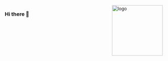<img src="https://github-readme-stats.vercel.app/api?username=3pigsGu&show_icons=true" alt="logo" height="160" align="right" style="margin: 5px; margin-bottom: 20px;" />

### Hi there 👋

<!--
**3pigsGu/3pigsGu** is a ✨ _special_ ✨ repository because its `README.md` (this file) appears on your GitHub profile.

Here are some ideas to get you started:

- 🔭 I’m currently working on ...
- 🌱 I’m currently learning ...
- 👯 I’m looking to collaborate on ...
- 🤔 I’m looking for help with ...
- 💬 Ask me about ...
- 📫 How to reach me: ...
- 😄 Pronouns: ...
- ⚡ Fun fact: ...
-->
